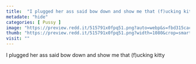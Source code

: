 ```yaml
---
title:  "I plugged her ass said bow down and show me that (f)ucking kitty"
metadate: "hide"
categories: [ Pussy ]
image: "https://preview.redd.it/515791x0fpq51.png?auto=webp&s=fbd315cac9f59f5875ae266aeca7e7150e59637e"
thumb: "https://preview.redd.it/515791x0fpq51.png?width=1080&crop=smart&auto=webp&s=3b08d84523c15806e27c2edfad54239183bb92da"
visit: ""
---
```

I plugged her ass said bow down and show me that (f)ucking kitty

